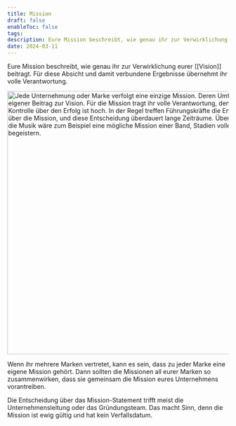 ```yaml
---
title: Mission
draft: false
enableToc: false
tags: 
description: Eure Mission beschreibt, wie genau ihr zur Verwirklichung eurer Vision beitragt. Für diese Absicht und damit verbundene Ergebnisse übernehmt ihr volle Verantwortung.
date: 2024-03-11
---
```

Eure Mission beschreibt, wie genau ihr zur Verwirklichung eurer [[Vision]] beitragt. Für diese Absicht und damit verbundene Ergebnisse übernehmt ihr volle Verantwortung.

<img class="image-c3dd440 cc-img" src="https://from-scratch.net/wp-content/uploads/2024/03/Mission.webp" width="600" srcset="https://from-scratch.net/wp-content/uploads/2024/03/Mission.webp 600w, https://from-scratch.net/wp-content/uploads/2024/03/Mission-300.webp 300w, https://from-scratch.net/wp-content/uploads/2024/03/Mission-150.webp 150w" sizes="(max-width: 600px) 100vw, 600px" alt="Jede Unternehmung oder Marke verfolgt eine einzige Mission. Deren Umfang ist euer eigener Beitrag zur Vision. Für die Mission tragt ihr volle Verantwortung, denn eure Kontrolle über den Erfolg ist hoch. In der Regel treffen Führungskräfte die Entscheidung über die Mission, und diese Entscheidung überdauert lange Zeiträume. Übertragen auf die Musik wäre zum Beispiel eine mögliche Mission einer Band, Stadien voller Fans zu begeistern." data-cc-comp="component-ccd3a4e">

Wenn ihr mehrere Marken vertretet, kann es sein, dass zu jeder Marke eine eigene Mission gehört. Dann sollten die Missionen all eurer Marken so zusammenwirken, dass sie gemeinsam die Mission eures Unternehmens vorantreiben.

Die Entscheidung über das Mission-Statement trifft meist die Unternehmensleitung oder das Gründungsteam. Das macht Sinn, denn die Mission ist ewig gültig und hat kein Verfallsdatum.